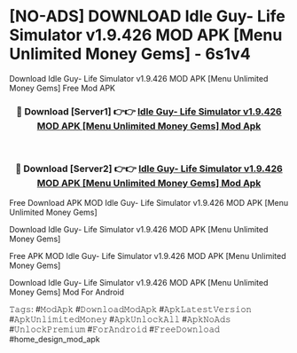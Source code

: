 # [NO-ADS] DOWNLOAD Idle Guy- Life Simulator v1.9.426 MOD APK [Menu Unlimited Money Gems] - 6s1v4
Download Idle Guy- Life Simulator v1.9.426 MOD APK [Menu Unlimited Money Gems] Free Mod APK

<div align="center">
<h3>🔴 Download [Server1] 👉👉 <a href="https://apk-comot.site?title=Idle_Guy-_Life_Simulator_v1.9.426_MOD_APK_[Menu_Unlimited_Money_Gems]">Idle Guy- Life Simulator v1.9.426 MOD APK [Menu Unlimited Money Gems] Mod Apk</a></h3><br>

<h3>🔴 Download [Server2] 👉👉 <a href="https://apk-comot.site?title=Idle_Guy-_Life_Simulator_v1.9.426_MOD_APK_[Menu_Unlimited_Money_Gems]">Idle Guy- Life Simulator v1.9.426 MOD APK [Menu Unlimited Money Gems] Mod Apk</a></h3>
</div>


Free Download APK MOD Idle Guy- Life Simulator v1.9.426 MOD APK [Menu Unlimited Money Gems]

Download Idle Guy- Life Simulator v1.9.426 MOD APK [Menu Unlimited Money Gems] 

Free APK MOD Idle Guy- Life Simulator v1.9.426 MOD APK [Menu Unlimited Money Gems] 

Download Idle Guy- Life Simulator v1.9.426 MOD APK [Menu Unlimited Money Gems] Mod For Android

𝚃𝚊𝚐𝚜: #𝙼𝚘𝚍𝙰𝚙𝚔 #𝙳𝚘𝚠𝚗𝚕𝚘𝚊𝚍𝙼𝚘𝚍𝙰𝚙𝚔 #𝙰𝚙𝚔𝙻𝚊𝚝𝚎𝚜𝚝𝚅𝚎𝚛𝚜𝚒𝚘𝚗 #𝙰𝚙𝚔𝚄𝚗𝚕𝚒𝚖𝚒𝚝𝚎𝚍𝙼𝚘𝚗𝚎𝚢 #𝙰𝚙𝚔𝚄𝚗𝚕𝚘𝚌𝚔𝙰𝚕𝚕 #𝙰𝚙𝚔𝙽𝚘𝙰𝚍𝚜 #𝚄𝚗𝚕𝚘𝚌𝚔𝙿𝚛𝚎𝚖𝚒𝚞𝚖 #𝙵𝚘𝚛𝙰𝚗𝚍𝚛𝚘𝚒𝚍 #𝙵𝚛𝚎𝚎𝙳𝚘𝚠𝚗𝚕𝚘𝚊𝚍 #home_design_mod_apk